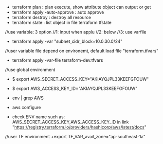+ terraform plan                      : plan execute, show attribute object can output or get
+ terraform apply -auto-approve       : auto approve
+ terraform destroy                   : destroy all resource
+ terraform state                     : list object in file terraform tfstate

//use variable: 3 option
//1: input when applu
//2: below
//3: use varfile
+ terraform apply -var "subnet_cidr_block=10.0.30.0/24"

//user variable file depend on environemt, default load file "terraform.tfvars"
+ terraform apply -var-file terraform-dev.tfvars

//use global environment
+ $ export AWS_SECRET_ACCESS_KEY="AKIAYQJPL33KEEFGFOUW"
+ $ export AWS_ACCESS_KEY_ID="AKIAYQJPL33KEEFGFOUW"

+ env | grep AWS
+ aws configure

+ check ENV name such as: AWS_SECRET_ACCESS_KEY,AWS_ACCESS_KEY_ID in link "https://registry.terraform.io/providers/hashicorp/aws/latest/docs"

//user TF environment
+export TF_VAR_avail_zone="ap-southeast-1a"